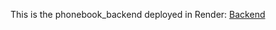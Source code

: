 This is the phonebook_backend deployed in Render: [Backend](https://fsopen-part3-d8i4.onrender.com)
